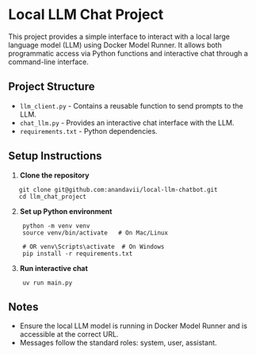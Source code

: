 # Local LLM Chat Project

This project provides a simple interface to interact with a local large language model (LLM) using Docker Model Runner. It allows both programmatic access via Python functions and interactive chat through a command-line interface.

## Project Structure

- `llm_client.py` - Contains a reusable function to send prompts to the LLM.
- `chat_llm.py` - Provides an interactive chat interface with the LLM.
- `requirements.txt` - Python dependencies.

## Setup Instructions

1. **Clone the repository**
```
   git clone git@github.com:anandavii/local-llm-chatbot.git
   cd llm_chat_project
```

2. **Set up Python environment**
```
    python -m venv venv
    source venv/bin/activate   # On Mac/Linux

    # OR venv\Scripts\activate  # On Windows
    pip install -r requirements.txt
``` 

3. **Run interactive chat**
```
    uv run main.py
```

## Notes
- Ensure the local LLM model is running in Docker Model Runner and is accessible at the correct URL.
- Messages follow the standard roles: system, user, assistant.
